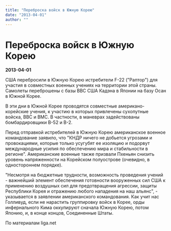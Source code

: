 ```yaml
---
title: "Переброска войск в Южную Корею"
date: "2013-04-01"
author: ""
---
```


# Переброска войск в Южную Корею

**2013-04-01** 

США перебросили в Южную Корею истребители F-22 ("Раптор") для участия  в совместных военных учениях на территории этой страны. Самолеты  переброшены с базы ВВС США Кадэна в Японии на базу Осан в Южной Корее.

В эти дни в Южной Корее проводятся совместные американо-корейские учения, к  участию в которых привлечены сухопутные войска, ВВС и ВМС. В частности, в  маневрах задействованы бомбардировщики B-52 и B-2.

Перед отправкой истребителей в Южную Корею американское военное  командование заявило, что "КНДР ничего не добьется угрозами и  провокациями, которые только усугубят ее изоляцию и подорвут  международные усилия по обеспечению мира и стабильности в регионе".  Американские военные также призвали Пхеньян снизить уровень  напряженности на Корейском полуострове (очевидно, в одностороннем порядке).

"Несмотря на бюджетные трудности, возможность проведения учений -  важнейший элемент обеспечения готовности вооруженных сил США к  применению воздушных сил для предотвращения агрессии, защиты Республики  Корея и отражению любого нападения на наш альянс", - указывается в  заявлении американского командования. Как учит нас Голливуд, если не нарастить группировку войск в Корее, орды инфернального Кима оккупируют сначала Южную Корею, потом Японию, и, в конце концов, Соединенные Штаты.

По материалам liga.net